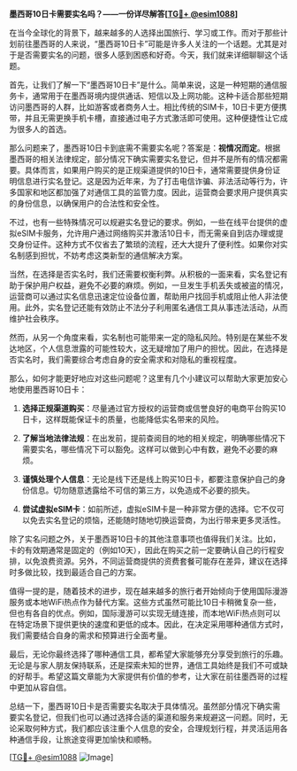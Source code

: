 **墨西哥10日卡需要实名吗？——一份详尽解答[[TG💪+ @esim1088](https://t.me/s/esim1088)]**

在当今全球化的背景下，越来越多的人选择出国旅行、学习或工作。而对于那些计划前往墨西哥的人来说，“墨西哥10日卡”可能是许多人关注的一个话题。尤其是对于是否需要实名的问题，很多人感到困惑和好奇。今天，我们就来详细聊聊这个话题。

首先，让我们了解一下“墨西哥10日卡”是什么。简单来说，这是一种短期的通信服务卡，通常用于在墨西哥境内提供通话、短信以及上网功能。这种卡适合那些短期访问墨西哥的人群，比如游客或者商务人士。相比传统的SIM卡，10日卡更方便携带，并且无需更换手机卡槽，直接通过电子方式激活即可使用。这种便捷性让它成为很多人的首选。

那么问题来了，墨西哥10日卡到底需不需要实名呢？答案是：**视情况而定**。根据墨西哥的相关法律规定，部分情况下确实需要实名登记，但并不是所有的情况都需要。具体而言，如果用户购买的是正规渠道提供的10日卡，通常需要提供身份证明信息进行实名登记。这是因为近年来，为了打击电信诈骗、非法活动等行为，许多国家和地区都加强了对通信工具的监管力度。因此，运营商会要求用户提供真实的身份信息，以确保用户的合法性和安全性。

不过，也有一些特殊情况可以规避实名登记的要求。例如，一些在线平台提供的虚拟eSIM卡服务，允许用户通过网络购买并激活10日卡，而无需亲自到店办理或提交身份证件。这种方式不仅省去了繁琐的流程，还大大提升了便利性。如果你对实名制感到担忧，不妨考虑这类新型的通信解决方案。

当然，在选择是否实名时，我们还需要权衡利弊。从积极的一面来看，实名登记有助于保护用户权益，避免不必要的麻烦。例如，一旦发生手机丢失或被盗的情况，运营商可以通过实名信息迅速定位设备位置，帮助用户找回手机或阻止他人非法使用。此外，实名登记还能有效防止不法分子利用匿名通信工具从事违法活动，从而维护社会秩序。

然而，从另一个角度来看，实名制也可能带来一定的隐私风险。特别是在某些不发达地区，个人信息泄露的可能性较大，这无疑增加了用户的担忧。因此，在选择是否实名时，我们需要综合考虑自身的安全需求和对隐私的重视程度。

那么，如何才能更好地应对这些问题呢？这里有几个小建议可以帮助大家更加安心地使用墨西哥10日卡：

1. **选择正规渠道购买**：尽量通过官方授权的运营商或信誉良好的电商平台购买10日卡，这样既能保证卡的质量，也能降低实名带来的风险。
   
2. **了解当地法律法规**：在出发前，提前查阅目的地的相关规定，明确哪些情况下需要实名，哪些情况下可以豁免。这样可以做到心中有数，避免不必要的麻烦。

3. **谨慎处理个人信息**：无论是线下还是线上购买10日卡，都要注意保护自己的身份信息。切勿随意透露给不可信的第三方，以免造成不必要的损失。

4. **尝试虚拟eSIM卡**：如前所述，虚拟eSIM卡是一种非常方便的选择。它不仅可以免去实名登记的烦恼，还能随时随地切换运营商，为出行带来更多灵活性。

除了实名问题之外，关于墨西哥10日卡的其他注意事项也值得我们关注。比如，卡的有效期通常是固定的（例如10天），因此在购买之前一定要确认自己的行程安排，以免浪费资源。另外，不同运营商提供的资费套餐可能存在差异，建议在选择时多做比较，找到最适合自己的方案。

值得一提的是，随着技术的进步，现在越来越多的旅行者开始倾向于使用国际漫游服务或本地WiFi热点作为替代方案。这些方式虽然可能比10日卡稍微复杂一些，但也有各自的优点。例如，国际漫游可以实现无缝连接，而本地WiFi热点则可以在特定场景下提供更快的速度和更低的成本。因此，在决定采用哪种通信方式时，我们需要结合自身的需求和预算进行全面考量。

最后，无论你最终选择了哪种通信工具，都希望大家能够充分享受到旅行的乐趣。无论是与家人朋友保持联系，还是探索未知的世界，通信工具始终是我们不可或缺的好帮手。希望这篇文章能为大家提供有价值的参考，让大家在前往墨西哥的过程中更加从容自信。

总结一下，墨西哥10日卡是否需要实名取决于具体情况。虽然部分情况下确实需要实名登记，但我们也可以通过选择合适的渠道和服务来规避这一问题。同时，无论采取何种方式，我们都应该注重个人信息的安全，合理规划行程，并灵活运用各种通信手段，让旅途变得更加愉快和顺畅。

[[TG💪+ @esim1088](https://t.me/s/esim1088) ![Image](https://i.postimg.cc/4NQfJmqS/Snipaste-2025-05-13-00-14-12.png)]